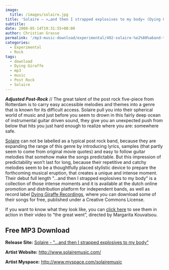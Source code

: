 ```yaml
---
image:
  title: /images/solaire.jpg
title: 'Solaire – »…and then I strapped explosives to my body« (Dying Giraffe Recordings)'
subtitle: 
date: 2008-05-14T19:31:55+00:00
author: Christian Grasse
permalink: '/mp3-music-download/experimental/492-solaire-%e2%80%a6and-then-i-strapped-explosives-to-my-body-dying-giraffe-recordings'
categories:
  - Experimental
  - Rock
tags:
  - download
  - Dying Giraffe
  - mp3
  - music
  - Post Rock
  - Solaire
---
```

***Adjusted Post-Rock*** // The great talent of the post rock five-piece from Rotterdam is to carry easy accessible melodies and themes into a genre that is known for its difficult access. Solaire pull you into their spherical world of music and just before you seem to drown in this fairly deep ocean of instrumental guitar driven sound, they give you an unexpected push from below that hits you just hard enough to realize where you are: somewhere safe. <!--more-->

<!--adsense-->

[Solaire](http://www.solairemusic.com/) can not be labelled as a typical post rock band, because they are expanding the range of this genre by introducing lyrics, samples (that partly seem to come from original movie quotes) and easy to follow guitar melodies that somehow make the songs predictable. But this impression of predictability won’t last for long, because their repetitive and catchy melodies seem to be a thoughtfully placed stylistic device to prepare the forthcoming musical eruption, that creates a unique and intense moment. Their debut full length "…and then I strapped explosives to my body" is a collection of those intense moments and it is available at the dutch online promotion and distribution platform for independent bands, as well as record label [Dying Giraffe Recordings](http://www.dyinggiraffe-recordings.com), where you can download some of their songs for free, published under a Creative Commons License.

If you want to know what they look like, you can [click here](http://youtube.com/watch?v=WupXq1fO3fo) to see them in action in their video to “the great went”, directed by Margarita Kouvatsou.

## Free MP3 Download

**Release Site:** [Solaire - "…and then I strapped explosives to my body"](http://www.dyinggiraffe-recordings.com/music.php?p=solaire)
  
**Artist Website:** <http://www.solairemusic.com/>
  
**Artist Myspace:** <http://www.myspace.com/solairemusic>